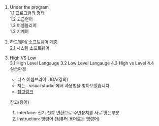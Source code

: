 1. Under the program    
    1.1 프로그램의 형태  
    1.2 고급언어  
    1.3 어셈블리어  
    1.3 기계어  

2. 하드웨어/ 소프트웨어 계층    
    2.1 시스템 소프트웨어  

3. High VS Low    
    3.1 High Level Langauge
    3.2 Low Level Langauge
    4.3 High vs Level
    4.4 실습환경
	* 디스 어셈브리어 : IDA(강의)
	* 저는.. visual studio 에서 사용법을 찾아보았습니다.
    * [참고링크](https://wendys.tistory.com/21)

    참고(용어)
	1. interface: 전기 신호 변환으로 주변장치를 서로 잇는부분
	2. instruction: 명령어 (컴퓨터 용어로는 명령어)



